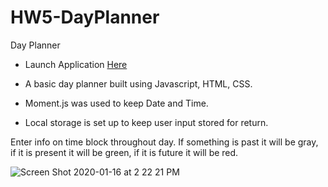 # HW5-DayPlanner
Day Planner

- Launch Application [Here](https://mjahere.github.io/HW5-DayPlanner/)

- A basic day planner built using Javascript, HTML, CSS.
- Moment.js was used to keep Date and Time.
- Local storage is set up to keep user input stored for return. 

Enter info on time block throughout day. If something is past it will be gray, if it is present it will be green, if it is future it will be red. 

![Screen Shot 2020-01-16 at 2 22 21 PM](https://user-images.githubusercontent.com/57784815/72576656-86b87080-388d-11ea-9d95-96e8a4fe927a.png)
